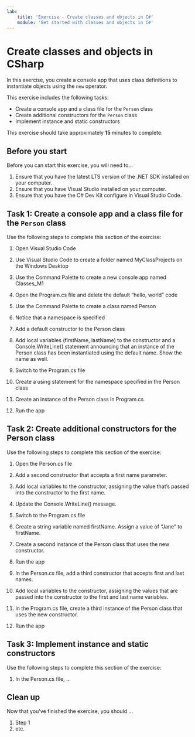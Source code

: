 ```yaml
---
lab:
    title: 'Exercise - Create classes and objects in C#'
    module: 'Get started with classes and objects in C#'
---
```



# Create classes and objects in CSharp

In this exercise, you create a console app that uses class definitions to instantiate objects using the `new` operator.

This exercise includes the following tasks:

- Create a console app and a class file for the `Person` class
- Create additional constructors for the `Person` class
- Implement instance and static constructors

This exercise should take approximately **15** minutes to complete.

## Before you start

Before you can start this exercise, you will need to...

1. Ensure that you have the latest LTS version of the .NET SDK installed on your computer.
1. Ensure that you have Visual Studio installed on your computer.
1. Ensure that you have the C# Dev Kit configure in Visual Studio Code.

## Task 1: Create a console app and a class file for the `Person` class

Use the following steps to complete this section of the exercise:

1. Open Visual Studio Code

1. Use Visual Studio Code to create a folder named MyClassProjects on the Windows Desktop

1. Use the Command Palette to create a new console app named Classes_M1

1. Open the Program.cs file and delete the default “hello, world” code

1. Use the Command Palette to create a class named Person

1. Notice that a namespace is specified

1. Add a default constructor to the Person class

1. Add local variables (firstName, lastName) to the constructor and a Console.WriteLine() statement announcing that an instance of the Person class has been instantiated using the default name. Show the name as well.

1. Switch to the Program.cs file

1. Create a using statement for the namespace specified in the Person class

1. Create an instance of the Person class in Program.cs

1. Run the app

## Task 2: Create additional constructors for the Person class

Use the following steps to complete this section of the exercise:

1. Open the Person.cs file

1. Add a second constructor that accepts a first name parameter.

1. Add local variables to the constructor, assigning the value that’s passed into the constructor to the first name.

1. Update the Console.WriteLine() message.

1. Switch to the Program.cs file

1. Create a string variable named firstName. Assign a value of “Jane” to firstName.

1. Create a second instance of the Person class that uses the new constructor.

1. Run the app

1. In the Person.cs file, add a third constructor that accepts first and last names.

1. Add local variables to the constructor, assigning the values that are passed into the constructor to the first and last name variables.

1. In the Program.cs file, create a third instance of the Person class that uses the new constructor.

1. Run the app

## Task 3: Implement instance and static constructors

Use the following steps to complete this section of the exercise:

1. In the Person.cs file, ...

## Clean up

<!-- Good practice - especially as self-paced learners will be using their own subscriptions -->
<!-- Delete this section if it is not needed -->

Now that you've finished the exercise, you should ...

1. Step 1
2. etc.
